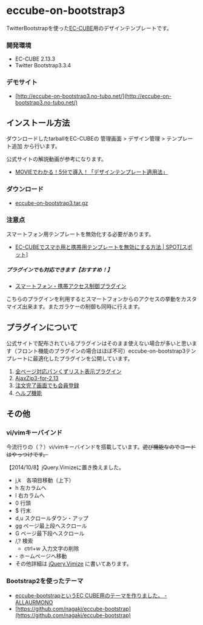 eccube-on-bootstrap3
====================
TwitterBootstrapを使った[EC-CUBE](http://www.ec-cube.net)用のデザインテンプレートです。


### 開発環境
- EC-CUBE 2.13.3
- Twitter Bootstrap3.3.4


### デモサイト
- [http://eccube-on-bootstrap3.no-tubo.net/](http://eccube-on-bootstrap3.no-tubo.net/)

## インストール方法
ダウンロードしたtarballをEC-CUBEの 管理画面 > デザイン管理 > テンプレート追加 から行います。

公式サイトの解説動画が参考になります。

- [MOVIEでわかる！5分で導入！「デザインテンプレート適用法」](http://vimeo.com/37297904?width=700&height=400)


### ダウンロード
- [eccube-on-bootstrap3.tar.gz](https://github.com/clicktx/eccube-on-bootstrap3/archive/master.tar.gz)


### 注意点
スマートフォン用テンプレートを無効化する必要があります。

- [EC-CUBEでスマホ用と携帯用テンプレートを無効にする方法 | SPOT[スポット]](http://spot-web.jp/ec-cubeでスマホ用と携帯用テンプレートを無効にする/)

##### プラグインでも対応できます【おすすめ！】

- [スマートフォン・携帯アクセス制御プラグイン](http://www.ec-cube.net/products/detail.php?product_id=394)

こちらのプラグインを利用するとスマートフォンからのアクセスの挙動をカスタマイズ出来ます。またガラケーの制御も同時に行えます。


## プラグインについて
公式サイトで配布されているプラグインはそのまま使えない場合が多いと思います（フロント機能のプラグインの場合はほぼ不可）eccube-on-bootstrap3テンプレートに最適化したプラグインを公開しています。

1. [全ページ対応パンくずリスト表示プラグイン](https://github.com/clicktx/eccube-on-bootstrap3-plugin-BreadcrumbList)
1. [AjaxZip3-for-2.13](https://github.com/clicktx/eccube-on-bootstrap3-plugin-AjaxZip3-for-2.13)
1. [注文完了画面でも会員登録](https://github.com/clicktx/eccube-on-bootstrap3-plugin-RegisterWhileShopping)
1. [ヘルプ機能](https://github.com/clicktx/eccube-on-bootstrap3-plugin-Help)


## その他
### vi/vimキーバインド
今流行りの（？）vi/vimキーバインドを搭載しています。~~遊び機能なのでコードはやっつけです。~~

【2014/10/8】jQuery.Vimizeに置き換えました。

- j,k　各項目移動（上下）
- h 左カラムへ
- l 右カラムへ
- 0 行頭
- $ 行末
- d,u スクロールダウン・アップ
- gg ページ最上段へスクロール
- G ページ最下段へスクロール
- /,? 検索
    - ctrl+w 入力文字の削除
- \- ホームページへ移動
- その他詳細は [jQuery.Vimize](https://github.com/clicktx/jquery-vimize) に書いてあります。


### Bootstrap2を使ったテーマ
- [eccube-bootstrapというEC CUBE用のテーマを作りました。 - ALLAURMONO](http://blog.nagaki.me/practice/released-eccube-bootstrap.html)  
- [https://github.com/nagaki/eccube-bootstrap](https://github.com/nagaki/eccube-bootstrap)
